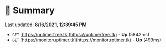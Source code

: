 # 📖 Summary
Last updated: **8/16/2021, 12:39:45 PM**

- `GET` [https://uptimerfree.tk](https://uptimerfree.tk) - **Up** (5842ms)
- `GET` [https://monitoruptimer.tk](https://monitoruptimer.tk) - **Up** (499ms)
